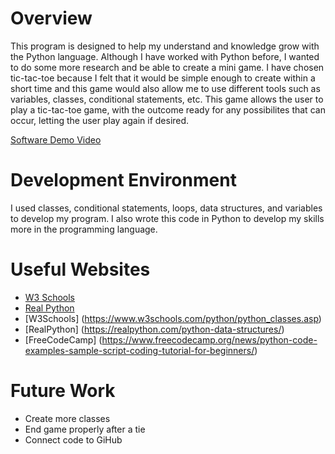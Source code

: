 # Overview

This program is designed to help my understand and knowledge grow with the Python language. Although I have worked with Python before, I wanted to do some more research and be able to create a mini game. I have chosen tic-tac-toe because I felt that it would be simple enough to create within a short time and this game would also allow me to use different tools such as variables, classes, conditional statements, etc. This game allows the user to play a tic-tac-toe game, with the outcome ready for any possibilites that can occur, letting the user play again if desired. 

[Software Demo Video](hhttps://youtu.be/D9QXWDChZSY)

# Development Environment

I used classes, conditional statements, loops, data structures, and variables to develop my program. I also wrote this code in Python to develop my skills more in the programming language.

# Useful Websites

* [W3 Schools](https://www.w3schools.com/python/python_for_loops.asp)
* [Real Python](https://realpython.com/python-conditional-statements/)
* [W3Schools] (https://www.w3schools.com/python/python_classes.asp)
* [RealPython] (https://realpython.com/python-data-structures/)
* [FreeCodeCamp] (https://www.freecodecamp.org/news/python-code-examples-sample-script-coding-tutorial-for-beginners/)

# Future Work

* Create more classes
* End game properly after a tie
* Connect code to GiHub
